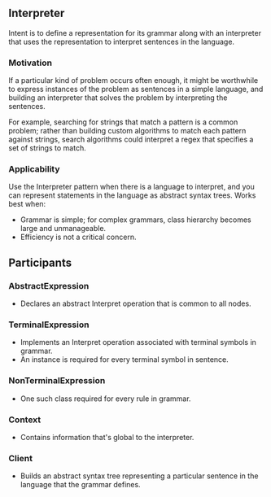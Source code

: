 ## Interpreter

Intent is to define a representation for its grammar along with an interpreter that uses the representation to interpret sentences in the language.

### Motivation

If a particular kind of problem occurs often enough, it might be worthwhile to express instances of the problem as sentences in a simple language, and building an interpreter that solves the problem by interpreting the sentences.

For example, searching for strings that match a pattern is a common problem; rather than building custom algorithms to match each pattern against strings, search algorithms could interpret a regex that specifies a set of strings to match.

### Applicability

Use the Interpreter pattern when there is a language to interpret, and you can represent statements in the language as abstract syntax trees. Works best when:

- Grammar is simple; for complex grammars, class hierarchy becomes large and unmanageable.
- Efficiency is not a critical concern.

## Participants

### AbstractExpression

- Declares an abstract Interpret operation that is common to all nodes.

### TerminalExpression

- Implements an Interpret operation associated with terminal symbols in grammar.
- An instance is required for every terminal symbol in sentence.

### NonTerminalExpression

- One such class required for every rule in grammar.

### Context

- Contains information that's global to the interpreter.

### Client

- Builds an abstract syntax tree representing a particular sentence in the language that the grammar defines.
